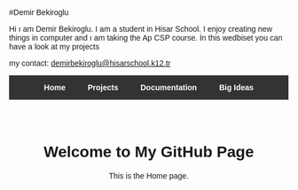 
#Demir Bekiroglu

Hi ı am Demir Bekiroglu. I am a student in Hisar School. I enjoy creating new things in computer and ı am taking the Ap CSP course. İn this wedbiset you can have a look at my projects

my contact: demirbekiroglu@hisarschool.k12.tr

<!DOCTYPE html>
<html lang="en">
<head>
  <meta charset="UTF-8">
  <title>My GitHub Page</title>
  <style>
    body { margin: 0; font-family: Arial, sans-serif; }
    nav { background-color: #333; display: flex; justify-content: center; }
    nav a { color: white; padding: 14px 20px; text-decoration: none; font-weight: bold; cursor: pointer; }
    nav a:hover { background-color: #1a73e8; }
    .container { padding: 40px; text-align: center; }
    iframe { margin-top: 20px; max-width: 100%; height: 400px; border: none; }
  </style>
</head>
<body>
  <!-- Menü -->
  <nav>
    <a onclick="showPage('home')">Home</a>
    <a onclick="showPage('projects')">Projects</a>
    <a onclick="showPage('documentation')">Documentation</a>
    <a onclick="showPage('bigideas')">Big Ideas</a>
  </nav>

  <!-- İçerik alanı -->
  <div class="container" id="content">
    <h1>Welcome to My GitHub Page</h1>
    <p>This is the Home page.</p>
  </div>

  <script>
    const content = document.getElementById('content');

    function showPage(page) {
      if(page === 'home') {
        content.innerHTML = '<h1>Welcome to My GitHub Page</h1><p>This is the Home page.</p>';
      } 
      else if(page === 'projects') {
        content.innerHTML = `
          <h1>My Projects</h1>
          <ul>
            <li><a href="https://scratch.mit.edu/projects/1212311251" target="_blank">Tic Tac Toe (Scratch)</a></li>
          </ul>
          <h2>Swift Projects</h2>
          <p><b>Swift Calculator</b></p>
          <iframe src="https://www.veed.io/view/6b4cdf7e-c6a5-47b4-b9aa-a65b77e18b02?source=Homepage&panel=share" allowfullscreen></iframe>
          <p><b>Swift Clock</b></p>
          <iframe src="https://www.veed.io/view/04e02321-e5f0-4c25-98a9-e972da555a02?source=Homepage&panel=share" allowfullscreen></iframe>
          <p><b>Swift Clock v2</b></p>
          <iframe src="https://www.veed.io/view/2a05f650-1306-480e-aed0-a7673cbd828d?source=Homepage&panel=share" allowfullscreen></iframe>
          <p><b>Swift Portrait</b></p>
          <iframe src="https://www.veed.io/view/39fe0445-5037-4e26-b564-203e570d318b?source=Homepage&panel=share" allowfullscreen></iframe>
          <p><b>Swift Clock V5</b></p>
          <iframe src="https://www.veed.io/view/22d0019e-a29a-48a4-ae06-ff72a8d56f52?source=Homepage&panel=share" allowfullscreen></iframe>
          <p><b>Binary Counter</b></p>
          <iframe src="https://www.veed.io/view/YOUR_BINARY_COUNTER_VIDEO_LINK?source=Homepage&panel=share" allowfullscreen></iframe>
        `;
      } 
      else if(page === 'documentation') {
        content.innerHTML = `
          <h1>Documentation</h1>
          <p>While making the Tic Tac Toe game on Scratch I had some problems that I faced. This game consists of 9 squares X and O. The first person that can make 3 lines wins. While I was coding, I used YouTube for help.</p>
          <iframe src="https://www.veed.io/view/c98e36c4-bfce-414b-b2c0-e11ee2e02490?panel=share" allowfullscreen></iframe>
          <p><b>Additional GitHub Documentation:</b> While I was creating my GitHub page, I got help from classmates and school-recommended support videos, which guided me through some of the design and coding steps. The site is hosted on GitHub Pages and has a clean, easy-to-use design.</p>
          <p><b>Big Idea 1 Video:</b></p>
          <iframe src="https://www.veed.io/view/ae2a9791-c4a5-456a-adef-fea392229777?source=Homepage&panel=share" allowfullscreen></iframe>
        `;
      } 
      else if(page === 'bigideas') {
        content.innerHTML = `
          <h1>Big Ideas</h1>
          <h2>Collaborating</h2>
          <p>We worked together as a team, shared the work fairly, and supported each other so no one got stuck on a problem.</p>
          <h2>Program Design & Development</h2>
          <p>I made a simple plan with clear steps and tested small parts of the code using print checks to improve the program.</p>
          <h2>Program Function & Purpose</h2>
          <p>I set a clear goal, thought about the users, organized inputs and outputs, divided the program into smaller parts, and explained everything in a way that others can understand.</p>
          <h2>Finding & Fixing Mistakes</h2>
          <p>I ran small tests, checked different situations, and added basic error controls to keep the program working correctly.</p>
        `;
      }
    }
  </script>
</body>
</html>
